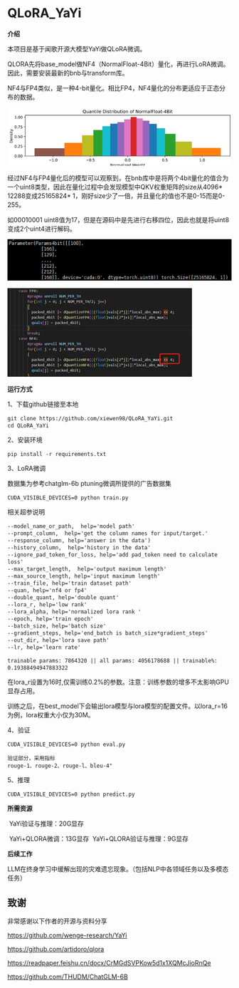 # QLoRA_YaYi

**介绍**

本项目是基于闻歌开源大模型YaYi做QLoRA微调。

QLORA先将base_model做NF4（NormalFloat-4Bit）量化，再进行LoRA微调。因此，需要安装最新的bnb与transform库。

NF4与FP4类似，是一种4-bit量化。相比FP4，NF4量化的分布更适应于正态分布的数据。

![1](img\1.png)

经过NF4与FP4量化后的模型可以观察到，在bnb库中是将两个4bit量化的值合为一个uint8类型，因此在量化过程中会发现模型中QKV权重矩阵的size从4096* 12288变成25165824* 1，刚好size少了一倍，并且量化的值也不是0-15而是0-255。

如00010001 uint8值为17，但是在源码中是先进行右移四位，因此也就是将uint8变成2个uint4进行解码。

![2](img\2.png)

![3](img\3.png)

**运行方式**

1、下载github链接至本地

```
git clone https://github.com/xiewen98/QLoRA_YaYi.git
cd QLoRA_YaYi
```

2、安装环境

```
pip install -r requirements.txt
```

3、LoRA微调

数据集为参考chatglm-6b ptuning微调所提供的广告数据集

```
CUDA_VISIBLE_DEVICES=0 python train.py
```

相关超参说明

```
--model_name_or_path,  help='model path'
--prompt_column,  help='get the column names for input/target.'
--response_column, help='answer in the data')
--history_column,  help='history in the data'
--ignore_pad_token_for_loss, help='add pad_token need to calculate loss'
--max_target_length,  help='output maximum length'
--max_source_length, help='input maximum length'
--train_file, help='train dataset path'
--quan, help='nf4 or fp4'
--double_quant, help='double quant'
--lora_r, help='low rank'
--lora_alpha, help='normalized lora rank '
--epoch, help='train epoch'
--batch_size, help='batch size'
--gradient_steps, help='end_batch is batch_size*gradient_steps'
--out_dir, help='lora save path'
--lr, help='learn rate'
```

```
trainable params: 7864320 || all params: 4056178688 || trainable%: 0.19388494947883322
```

在lora_r设置为16时,仅需训练0.2%的参数。注意：训练参数的增多不太影响GPU显存占用。

训练之后，在best_model下会输出lora模型与lora模型的配置文件。以lora_r=16为例，lora权重大小仅为30M。

4、验证

```
CUDA_VISIBLE_DEVICES=0 python eval.py
```

```
验证部分，采用指标
rouge-1、rouge-2、rouge-l、bleu-4"
```

5、推理

```
CUDA_VISIBLE_DEVICES=0 python predict.py
```

**所需资源**

​	YaYi验证与推理：20G显存

​	YaYi+QLORA微调：13G显存
​	YaYi+QLORA验证与推理：9G显存



**后续工作**

LLM在终身学习中缓解出现的灾难遗忘现象。（包括NLP中各领域任务以及多模态任务）



## 致谢

非常感谢以下作者的开源与资料分享

https://github.com/wenge-research/YaYi

https://github.com/artidoro/qlora

https://readpaper.feishu.cn/docx/CrMGdSVPKow5d1x1XQMcJioRnQe

https://github.com/THUDM/ChatGLM-6B

